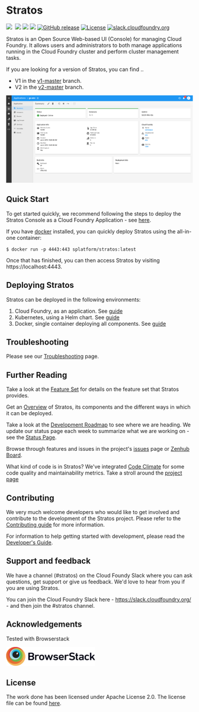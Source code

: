 # Stratos

<a href="https://travis-ci.com/cloudfoundry/stratos/branches"><img src="https://travis-ci.com/cloudfoundry/stratos.svg?branch=master"></a>&nbsp;<a style="padding-left: 4px" href="https://codeclimate.com/github/cloudfoundry/stratos/maintainability"><img src="https://api.codeclimate.com/v1/badges/61af8b605f385e894632/maintainability" /></a>
<a href="https://goreportcard.com/report/github.com/cloudfoundry/stratos"><img src="https://goreportcard.com/badge/github.com/cloudfoundry-incubator/stratos"/></a>
<a href="https://codecov.io/gh/cloudfoundry/stratos/branch/master"><img src="https://codecov.io/gh/cloudfoundry/stratos/branch/graph/badge.svg"/></a>
[![GitHub release](https://img.shields.io/github/release/cloudfoundry/stratos.svg)](https://github.com/cloudfoundry/stratos/releases/latest)
[![License](https://img.shields.io/badge/License-Apache%202.0-blue.svg)](https://github.com/cloudfoundry/stratos/blob/master/LICENSE)
[![slack.cloudfoundry.org](https://slack.cloudfoundry.org/badge.svg)](https://cloudfoundry.slack.com/messages/C80EP4Y57/)

Stratos is an Open Source Web-based UI (Console) for managing Cloud Foundry. It allows users and administrators to both manage applications running in the Cloud Foundry cluster and perform cluster management tasks.

If you are looking for a version of Stratos, you can find ..
- V1 in the [v1-master](https://github.com/cloudfoundry/stratos/tree/v1-master) branch.
- V2 in the [v2-master](https://github.com/cloudfoundry/stratos/tree/v2-master) branch.

![Stratos Application view](docs/images/screenshots/app-summary.png)

## Quick Start

To get started quickly, we recommend following the steps to deploy the Stratos Console as a Cloud Foundry Application - see [here](deploy/cloud-foundry).

If you have [docker](https://www.docker.com/community-edition) installed, you can quickly deploy Stratos using the all-in-one container:
```
$ docker run -p 4443:443 splatform/stratos:latest 
```

Once that has finished, you can then access Stratos by visiting https://localhost:4443.

## Deploying Stratos

Stratos can be deployed in the following environments:

1. Cloud Foundry, as an application. See [guide](deploy/cloud-foundry)
2. Kubernetes, using a Helm chart. See [guide](deploy/kubernetes)
3. Docker, single container deploying all components. See [guide](deploy/all-in-one)

## Troubleshooting

Please see our [Troubleshooting](docs/troubleshooting) page.

## Further Reading
 
Take a look at the [Feature Set](docs/features.md) for details on the feature set that Stratos provides.
 
Get an [Overview](docs/overview.md) of Stratos, its components and the different ways in which it can be deployed.

Take a look at the [Development Roadmap](docs/roadmap.md) to see where we are heading. We update our status page each week to summarize what we are working on - see the [Status Page](docs/status_updates.md).

Browse through features and issues in the project's [issues](https://github.com/cloudfoundry/stratos/issues) page or [Zenhub Board](https://github.com/cloudfoundry-incubator/stratos#boards).

What kind of code is in Stratos? We've integrated [Code Climate](https://codeclimate.com) for some code quality and maintainability metrics. Take a stroll around the [project page](https://codeclimate.com/github/cloudfoundry-incubator/stratos)

## Contributing

We very much welcome developers who would like to get involved and contribute to the development of the Stratos project. Please refer to the [Contributing guide](CONTRIBUTING.md) for more information.

For information to help getting started with development, please read the [Developer's Guide](docs/developers-guide.md).

## Support and feedback

We have a channel (#stratos) on the Cloud Foundy Slack where you can ask questions, get support or give us feedback. We'd love to hear from you if you are using Stratos.

You can join the Cloud Foundry Slack here - https://slack.cloudfoundry.org/  - and then join the #stratos channel.

## Acknowledgements

Tested with Browserstack

<a href="https://www.browserstack.com"><img width="240px" src="docs/images/Browserstack-logo.svg" alt="Browserstack"></a>

## License

The work done has been licensed under Apache License 2.0. The license file can be found [here](LICENSE).

